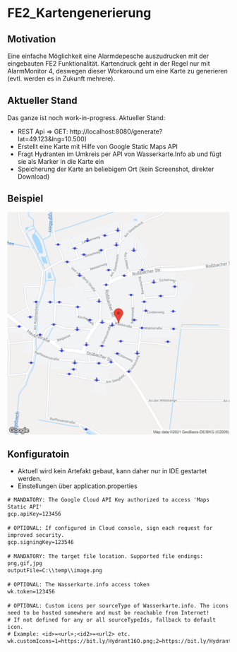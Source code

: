 # FE2_Kartengenerierung
## Motivation
Eine einfache Möglichkeit eine Alarmdepesche auszudrucken mit der eingebauten FE2 Funktionalität. Kartendruck geht in der Regel nur mit AlarmMonitor 4, deswegen dieser Workaround um eine Karte zu generieren (evtl. werden es in Zukunft mehrere).
## Aktueller Stand
Das ganze ist noch work-in-progress. Aktueller Stand: 
* REST Api => GET: http://localhost:8080/generate?lat=49.123&lng=10.500)
* Erstellt eine Karte mit Hilfe von Google Static Maps API
* Fragt Hydranten im Umkreis per API von Wasserkarte.Info ab und fügt sie als Marker in die Karte ein
* Speicherung der Karte an beliebigem Ort (kein Screenshot, direkter Download)
## Beispiel
![Alt text](screenshots/overview.png?raw=true "Generated overview")
## Konfiguratoin
* Aktuell wird kein Artefakt gebaut, kann daher nur in IDE gestartet werden.
* Einstellungen über application.properties
```
# MANDATORY: The Google Cloud API Key authorized to access 'Maps Static API'
gcp.apiKey=123456

# OPTIONAL: If configured in Cloud console, sign each request for improved security.
gcp.signingKey=123546

# MANDATORY: The target file location. Supported file endings: png,gif,jpg
outputFile=C:\\temp\\image.png

# OPTIONAL: The Wasserkarte.info access token
wk.token=123456

# OPTIONAL: Custom icons per sourceType of Wasserkarte.info. The icons need to be hosted somewhere and must be reachable from Internet!
# If not defined for any or all sourceTypeIds, fallback to default icon.
# Example: <id>=<url>;<id2>=<url2> etc.
wk.customIcons=1=https://bit.ly/Hydrant16O.png;2=https://bit.ly/Hydrant16U.png;3=https://bit.ly/Hydrant16W.png
```
